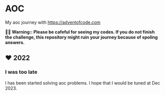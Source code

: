 # AOC

 My aoc journey with https://adventofcode.com

**🧑‍🎄 Warning:: Please be cafeful for seeing my codes. If you do not finish the challenge, this repository might ruin your journey because of spoling answers.**

## ❤️ 2022
### I was too late
I has been started solving aoc problems. I hope that I would be tuned at Dec 2023.
